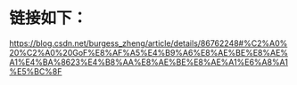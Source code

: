 # 链接如下：
https://blog.csdn.net/burgess_zheng/article/details/86762248#%C2%A0%20%C2%A0%20GoF%E8%AF%A5%E4%B9%A6%E8%AE%BE%E8%AE%A1%E4%BA%8623%E4%B8%AA%E8%AE%BE%E8%AE%A1%E6%A8%A1%E5%BC%8F
